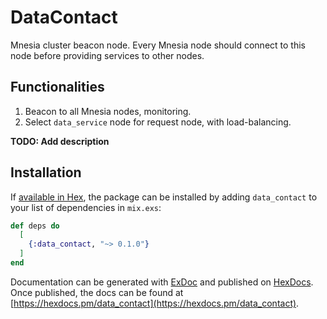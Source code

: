 # DataContact

Mnesia cluster beacon node. Every Mnesia node should connect to this node before providing services to other nodes.

## Functionalities

1. Beacon to all Mnesia nodes, monitoring.
2. Select `data_service` node for request node, with load-balancing.

**TODO: Add description**

## Installation

If [available in Hex](https://hex.pm/docs/publish), the package can be installed
by adding `data_contact` to your list of dependencies in `mix.exs`:

```elixir
def deps do
  [
    {:data_contact, "~> 0.1.0"}
  ]
end
```

Documentation can be generated with [ExDoc](https://github.com/elixir-lang/ex_doc)
and published on [HexDocs](https://hexdocs.pm). Once published, the docs can
be found at [https://hexdocs.pm/data_contact](https://hexdocs.pm/data_contact).

